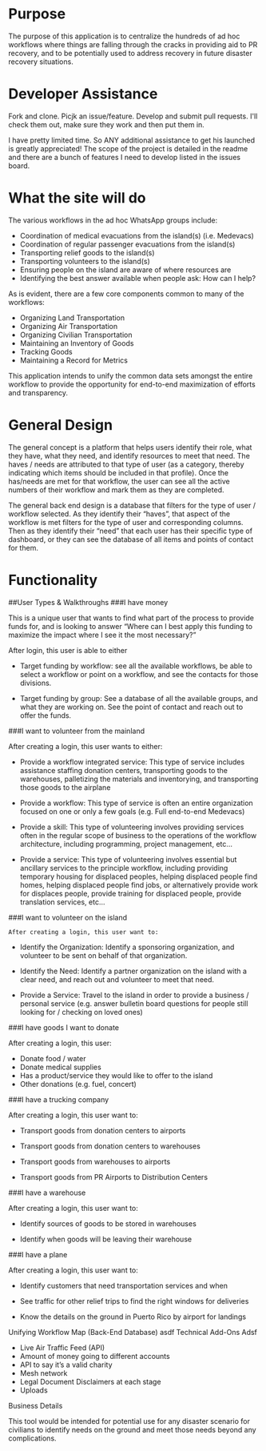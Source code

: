 # Purpose

The purpose of this application is to centralize the hundreds of ad hoc workflows where things are falling through the cracks in providing aid to PR recovery, and to be potentially used to address recovery in future disaster recovery situations.

# Developer Assistance

Fork and clone. Picjk an issue/feature. Develop and submit pull requests. I'll check them out, make sure they work and then put them in. 

I have pretty limited time. So ANY additional assistance to get his launched is greatly appreciated! The scope of the project is detailed in the readme and there are a bunch of features I need to develop listed in the issues board. 

# What the site will do

The various workflows in the ad hoc WhatsApp groups include:

* Coordination of medical evacuations from the island(s) (i.e. Medevacs)
* Coordination of regular passenger evacuations from the island(s) 
*	Transporting relief goods to the island(s)
*	Transporting volunteers to the island(s)
*	Ensuring people on the island are aware of where resources are
*	Identifying the best answer available when people ask: How can I help?

As is evident, there are a few core components common to many of the workflows:

*	Organizing Land Transportation
*	Organizing Air Transportation
*	Organizing Civilian Transportation
*	Maintaining an Inventory of Goods
*	Tracking Goods 
*	Maintaining a Record for Metrics

This application intends to unify the common data sets amongst the entire workflow to provide the opportunity for end-to-end maximization of efforts and transparency.

# General Design

The general concept is a platform that helps users identify their role, what they have, what they need, and identify resources to meet that need.  The haves / needs are attributed to that type of user (as a category, thereby indicating which items should be included in that profile).  Once the has/needs are met for that workflow, the user can see all the active numbers of their workflow and mark them as they are completed.

The general back end design is a database that filters for the type of user / workflow selected.  As they identify their “haves”, that aspect of the workflow is met filters for the type of user and corresponding columns.  Then as they identify their “need”  that each user has their specific type of dashboard, or they can see the database of all items and points of contact for them.

# Functionality
##User Types & Walkthroughs
###I have money

This is a unique user that wants to find what part of the process to provide funds for, and is looking to answer “Where can I best apply this funding to maximize the impact where I see it the most necessary?”

 After login, this user is able to either

*	Target funding by workflow: see all the available workflows, be able to select a workflow or point on a workflow, and see the contacts for those divisions.

*	Target funding by group: See a database of all the available groups, and what they are working on.  See the point of contact and reach out to offer the funds.

###I want to volunteer from the mainland

After creating a login, this user wants to either:

* Provide a workflow integrated service: This type of service includes assistance staffing donation centers, transporting goods to the warehouses, palletizing the materials and inventorying, and transporting those goods to the airplane

*	Provide a workflow: This type of service is often an entire organization focused on one or only a few goals (e.g. Full end-to-end Medevacs)

*	Provide a skill:  This type of volunteering involves providing services often in the regular scope of business to the operations of the workflow architecture, including programming, project management, etc…

*	Provide a service:  This type of volunteering involves essential but ancillary services to the principle workflow, including providing temporary housing for displaced peoples, helping displaced people find homes, helping displaced people find jobs, or alternatively provide work for displaces people, provide training for displaced people, provide translation services, etc…

###I want to volunteer on the island

	After creating a login, this user want to:

*	Identify the Organization: Identify a sponsoring organization, and volunteer to be sent on behalf of that organization. 

*	Identify the Need:  Identify a partner organization on the island with a clear need, and reach out and volunteer to meet that need.

*	Provide a Service: Travel to the island in order to provide a business / personal service (e.g. answer bulletin board questions for people still looking for / checking on loved ones)

###I have goods I want to donate
	
After creating a login, this user:

*	Donate food / water 
*	Donate medical supplies  
*	Has a product/service they would like to offer to the island
*	Other donations (e.g. fuel, concert)

###I have a trucking company

After creating a login, this user want to:

*	Transport goods from donation centers to airports

*	Transport goods from donation centers to warehouses

*	Transport goods from warehouses to airports

*	Transport goods from PR Airports to Distribution Centers

###I have a warehouse

After creating a login, this user want to:

*	Identify sources of goods to be stored in warehouses

*	Identify when goods will be leaving their warehouse


###I have a plane

After creating a login, this user want to:

*	Identify customers that need transportation services and when

*	See traffic for other relief trips to find the right windows for deliveries

*	Know the details on the ground in Puerto Rico by airport for landings


Unifying Workflow Map (Back-End Database)
asdf
Technical Add-Ons
Adsf
*	Live Air Traffic Feed (API)
*	Amount of money going to different accounts
*	API to say it’s a valid charity
*	Mesh network
*	Legal Document Disclaimers at each stage
*	Uploads

Business Details

This tool would be intended for potential use for any disaster scenario for civilians to identify needs on the ground and meet those needs beyond any complications.

